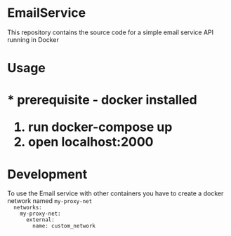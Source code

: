 # EmailService

This repository contains the source code for a simple email service API running in Docker <br>

<h1> Usage <h1>
  * prerequisite - docker installed
  
  1. run docker-compose up
  2. open localhost:2000
  
 <h1> Development </h1>
  To use the Email service with other containers you have to create a docker network named <code>my-proxy-net</code>
  
  <code>
  networks:
    my-proxy-net:
      external:
        name: custom_network
  </code>
